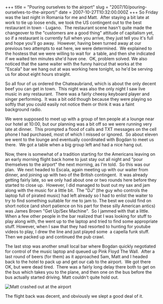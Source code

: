 +++
title = "Pouring ourselves to the airport"
slug = "2007/10/pouring-ourselves-to-the-airport/"
date = 2007-10-27T10:32:00.000Z
+++
So Friday was the last night in Romania for me and Matt.  After staying a bit late at work to tie up loose ends, we took the US contingent out to the best restaurant in town - Lugano.  The restaurant scene hasn't quite made the changeover to the "customers are a good thing" attitude of capitalism yet, so if a restaurant is currently full when you arrive, they just tell you it's full and hope you'll go away.  However, having been turned away at our previous two attempts to eat here, we were determined.  We explained to the hostess that we were willing to wait for  a table, and then she indicated if we waited ten minutes she'd have one.  OK, problem solved. We also noticed that the same waiter with the funny haircut that works at the "Escala" bar we hang out at was working here tonight, so he'd be serving us for about eight hours straight.

So all four of us ordered the Chateaubriand, which is about the only decent beef you can get in town.  This night was also the only night I saw live music in any restaurant.  There was a fairly cheesy keyboard player and singer performing.  It was a bit odd though because they were playing so softly that you could easily not notice them or think it was a faint background radio.

We were supposed to meet up with a group of ten people at a lounge near our hotel at 10:00, but our planning was a bit off so we were running very late at dinner.  This prompted a flood of calls and TXT messages on the cell phone I had purchased, most of which I missed or ignored.  So about eleven we went to the lounge and eventually coordinated with Bogdan to meet us there.  We got a table when a big group left and had a nice hang out.

Now, there is somewhat of a tradition starting for the Americans leaving on an early morning flight back home to just stay out all night and "pour themselves to the airport" the next morning, as I'm told.  So this was our plan.  We next headed to Escala, again meeting up with our waiter from dinner, and joining up with two of the British contingent.  It was already getting fairly late, so we only had about one or two rounds here before they started to close up.  However, I did managed to bust out my sax and jam along with the music for a little bit.  The "DJ" (the guy who controls the laptop full of pirated music) had left already so I had to enlist the waiter to try to find something suitable for me to jam to. The best we could find on short notice (and short patience on his part for these silly American antics) was James Brown "Get Up/Sex Machine".  So I jammed with that a little.  When a few other people in the bar realized that I was looking for stuff to play along with, the went up to the laptop and tried to find some appropriate stuff. However, when I saw that they had resorted to hunting for youtube videos to play, I drew the line and just played some  a capella funk stuff.  Then we packed up and continued the pub crawl.

The last stop was another small local bar where Bogdan quickly negotiated for control of the music laptop and queued up Pink Floyd The Wall.  After a last round of beers (for them) as it approached 5am, Matt and I headed back to the hotel to pack up and get our cab to the airport.  We got there OK, but were dead tired.  There was a fairly long delay there both to get on the bus which takes you to the plane, and then one on the bus before the bus actually started driving. Matt couldn't quite hold out.

![Matt crashed out at the airport](https://peterlyons-org.s3.amazonaws.com/photos/romania_2007/340_mkenny_airport.jpg)

The flight back was decent, and obviously we slept a good deal of it.